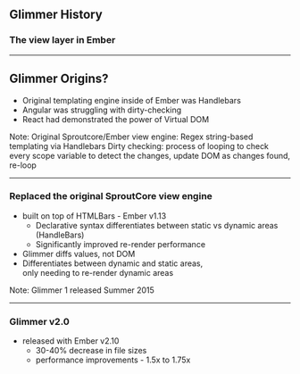 ## Glimmer History
### The view layer in Ember

----

## Glimmer Origins?

- Original templating engine inside of Ember was Handlebars
- Angular was struggling with dirty-checking
- React had demonstrated the power of Virtual DOM

Note:
Original Sproutcore/Ember view engine: Regex string-based templating via Handlebars
Dirty checking: process of looping to check every scope variable to detect the changes, update DOM as changes found, re-loop

----

### Replaced the original SproutCore view engine

- built on top of HTMLBars - Ember v1.13
  - Declarative syntax differentiates between static vs dynamic areas (HandleBars)
  - Significantly improved re-render performance
- Glimmer diffs values, not DOM
- Differentiates between dynamic and static areas, <br>only needing to re-render dynamic areas

Note: 
Glimmer 1 released Summer 2015

----

### Glimmer v2.0 
- released with Ember v2.10
  - 30-40% decrease in file sizes
  - performance improvements - 1.5x to 1.75x